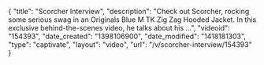 {
    "title": "Scorcher Interview",
    "description": "Check out Scorcher, rocking some serious swag in an Originals Blue M TK Zig Zag Hooded Jacket. In this exclusive behind-the-scenes video, he talks about his ...",
    "videoid": "154393",
    "date_created": "1398106900",
    "date_modified": "1418181303",
    "type": "captivate",
    "layout": "video",
    "url": "\/v\/scorcher-interview\/154393"
}
